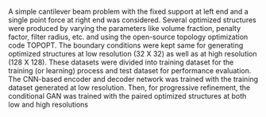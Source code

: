 A simple cantilever beam problem with the fixed support at left end and a single point force at right end was considered. Several optimized structures were produced by varying the parameters like volume fraction, penalty factor, filter radius, etc. and using the open-source topology optimization code TOPOPT. The boundary conditions were kept same for generating optimized structures at low resolution (32 X 32) as well as at high resolution (128 X 128). These datasets were divided into training dataset for the training (or learning) process and test dataset for performance evaluation. The CNN-based encoder and decoder network was trained with the training dataset generated at low resolution. Then, for progressive refinement, the conditional GAN was trained with the paired optimized structures at both low and high resolutions
